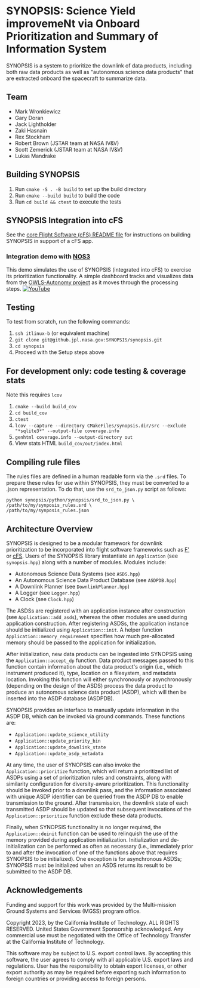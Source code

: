 SYNOPSIS: Science Yield improvemeNt via Onboard Prioritization and Summary of Information System
================================================================================================

SYNOPSIS is a system to prioritize the downlink of data products, including
both raw data products as well as "autonomous science data products" that are
extracted onboard the spacecraft to summarize data.

## Team
 - Mark Wronkiewicz
 - Gary Doran
 - Jack Lightholder
 - Zaki Hasnain
 - Rex Stockham
 - Robert Brown (JSTAR team at NASA IV&V)
 - Scott Zemerick (JSTAR team at NASA IV&V)
 - Lukas Mandrake

## Building SYNOPSIS

1. Run `cmake -S . -B build` to set up the build directory
2. Run `cmake --build build` to build the code
3. Run `cd build && ctest` to execute the tests

## SYNOPSIS Integration into cFS
See the [core Flight Software (cFS) README file](cfs_integration/README.md) for instructions on building SYNOPSIS in support of a cFS app.

### Integration demo with [NOS3](http://www.stf1.com/NOS3Website/Nos3MainTab.php)
This demo simulates the use of SYNOPSIS (integrated into cFS) to exercise its prioritization functionality. A simple dashboard tracks and visualizes data from the [OWLS-Autonomy project](https://iopscience.iop.org/article/10.3847/PSJ/ad0227) as it moves through the processing steps.
[![YouTube](http://i.ytimg.com/vi/41cvM5iSn2Y/hqdefault.jpg)](https://www.youtube.com/watch?v=41cvM5iSn2Y)

## Testing

To test from scratch, run the following commands:

1. `ssh itlinux-b` (or equivalent machine)
2. `git clone git@github.jpl.nasa.gov:SYNOPSIS/synopsis.git`
3. `cd synopsis`
4. Proceed with the Setup steps above

## For development only: code testing & coverage stats

Note this requires `lcov`

1. `cmake --build build_cov`
2. `cd build_cov`
3. `ctest`
4. `lcov --capture --directory CMakeFiles/synopsis.dir/src --exclude "*sqlite3*" --output-file coverage.info`
5. `genhtml coverage.info --output-directory out`
6. View stats HTML `build_cov/out/index.html`

## Compiling rule files
The rules files are defined in a human readable form via the `.srd` files. To prepare these rules for use within SYNOPSIS, they must be converted to a .json representation. To do that, use the `srd_to_json.py` script as follows:
```
python synopsis/python/synopsis/srd_to_json.py \
/path/to/my/synposis_rules.srd \
/path/to/my/synposis_rules.json
```

## Architecture Overview

SYNOPSIS is designed to be a modular framework for downlink prioritization to
be incorporated into flight software frameworks such as
[F'](https://nasa.github.io/fprime/) or [cFS](https://cfs.gsfc.nasa.gov/).
Users of the SYNOPSIS library instantiate an `Application` (see `synopsis.hpp`)
along with a number of modules. Modules include:

 - Autonomous Science Data Systems (see `ASDS.hpp`)
 - An Autonomous Science Data Product Database (see `ASDPDB.hpp`)
 - A Downlink Planner (see `DownlinkPlanner.hpp`)
 - A Logger (see `Logger.hpp`)
 - A Clock (see `Clock.hpp`)

The ASDSs are registered with an application instance after construction (see
`Application::add_asds`), whereas the other modules are used during application
construction. After registering ASDSs, the application instance should be
initialized using `Application::init`. A helper function
`Application::memory_requirement` specifies how much pre-allocated memory
should be passed to the application for initialization.

After initialization, new data products can be ingested into SYNOPSIS using the
`Application::accept_dp` function. Data product messages passed to this
function contain information about the data product's origin (i.e., which
instrument produced it), type, location on a filesystem, and metadata location.
Invoking this function will either synchronously or asynchronously (depending
on the design of the ASDS) process the data product to produce an autonomous
science data product (ASDP), which will then be inserted into the ASDP
database (ASDPDB).

SYNOPSIS provides an interface to manually update information in the ASDP DB,
which can be invoked via ground commands. These functions are:

 - `Application::update_science_utility`
 - `Application::update_priority_bin`
 - `Application::update_downlink_state`
 - `Application::update_asdp_metadata`

At any time, the user of SYNOPSIS can also invoke the `Application::prioritize`
function, which will return a prioritized list of ASDPs using a set of
prioritization rules and constraints, along with similarity configuration for
diversity-aware prioritization. This functionality should be invoked prior to
a downlink pass, and the information associated with unique ASDP identifier can
be queried from the ASDP DB to enable transmission to the ground. After
transmission, the downlink state of each transmitted ASDP should be updated so
that subsequent invocations of the `Application::prioritize` function exclude
these data products.

Finally, when SYNOPSIS functionality is no longer required, the
`Application::deinit` function can be used to relinquish the use of the memory
provided during application initialization. Initialization and
de-initialization can be performed as often as necessary (i.e., immediately
prior to and after the invocation of one of the functions above that requires
SYNOPSIS to be initialized). One exception is for asynchronous ASDSs; SYNOPSIS
must be initialized when an ASDS returns its result to be submitted to the ASDP
DB.

## Acknowledgements

Funding and support for this work was provided by the Multi-mission Ground
Systems and Services (MGSS) program office.

Copyright 2023, by the California Institute of Technology. ALL RIGHTS RESERVED. United States Government Sponsorship acknowledged. Any commercial use must be negotiated with the Office of Technology Transfer at the California Institute of Technology.

This software may be subject to U.S. export control laws. By accepting this software, the user agrees to comply with all applicable U.S. export laws and regulations. User has the responsibility to obtain export licenses, or other export authority as may be required before exporting such information to foreign countries or providing access to foreign persons.
